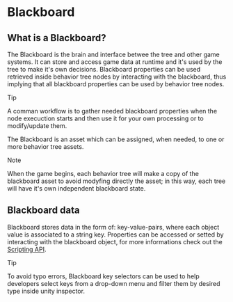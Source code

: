 # Blackboard

## What is a Blackboard?

The Blackboard is the brain and interface betwee the tree and other game systems. It can store and access game data at runtime and it's used by the tree to make it's own decisions.
Blackboard properties can be used retrieved inside behavior tree nodes by interacting with the blackboard, thus implying that all blackboard
properties can be used by behavior tree nodes.

> [!TIP]
> A comman workflow is to gather needed blackboard properties when the node execuction starts and then use it for your own
  processing or to modify/update them.

The Blackboard is an asset which can be assigned, when needed, to one or more behavior tree assets.

> [!NOTE]
> When the game begins, each behavior tree will make a copy of the blackboard asset to avoid modyfing directly
> the asset; in this way, each tree will have it's own independent blackboard state.

## Blackboard data

Blackboard stores data in the form of: key-value-pairs, where each object value is associated to a string key. Properties can be accessed or setted
by interacting with the blackboard object, for more informations check out the [Scripting API](https://mikebrixia.github.io/Unity-Behavior-Tree/api/BT.Runtime.Blackboard.html).

> [!TIP]
> To avoid typo errors, Blackboard key selectors can be used to help developers select keys from a drop-down menu
  and filter them by desired type inside unity inspector.
  